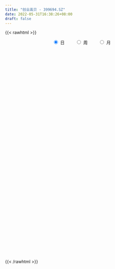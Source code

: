 ```yaml
---
title: "创业高贝 - 399694.SZ"
date: 2022-05-31T16:38:26+08:00
draft: false
---
```

{{< rawhtml >}}
    <div style="text-align: center">
        <label style="padding: 1rem;"><input style="margin-right: .5rem" type="radio" name="period" value="D" checked onclick="period_change(this)">日</label>
        <label style="padding: 1rem;"><input style="margin-right: .5rem" type="radio" name="period" value="W" onclick="period_change(this)">周</label>
        <label style="padding: 1rem;"><input style="margin-right: .5rem" type="radio" name="period" value="M" onclick="period_change(this)">月</label>
    </div>
    <div id="chart" style="height: 700px;"></div> 
    <script type="text/javascript">
        const D_v = [13715602.0,14279079.0,16797326.0,19712603.0,18501851.0,18991713.0,22434425.0,20099721.0,20416172.0,18296059.0,17847771.0,18759635.0,21407455.0,24081945.0,20126721.0,33422580.0,37033541.0,16424935.0,19296555.0,19089432.0,19242346.0,19869948.0,18424333.0,20842338.0,18591195.0,20167320.0,18443306.0,17565216.0,17684074.0,18602962.0,18035676.0,16806878.0,18914715.0,18587242.0,23087845.0,20420417.0,24336466.0,20693468.0,20475274.0,18558890.0,19541762.0,18301532.0,18348721.0,26279370.0,27328701.0,28018156.0,28823990.0,31106384.0,26209068.0,29352187.0,29778785.0,30751979.0,28378753.0,25656212.0,25369070.0,23477941.0,21407481.0,22510077.0,22135414.0,23885479.0,22617434.0,20987100.0,21282275.0,22544854.0,20035028.0,19858460.0,21742811.0,23227484.0,19214336.0,20500386.0,19925993.0,23381285.0,21010302.0,23074071.0,18039682.0,21752901.0,20797388.0,19253882.0,22263877.0,18792421.0,19891813.0,19777038.0,19659498.0,16693125.0,17927228.0,15442895.0,11897270.0,14651767.0,13938497.0,17564230.0,12387413.0,12882494.0,11254989.0,13352854.0,13032918.0,13952483.0,11683818.0,11221188.0,13371294.0,12635712.0,13107069.0,12944236.0,11800814.0,11939741.0,16654708.0,19020478.0,17339826.0,16212188.0,18485119.0,18749333.0,18328181.0,15423799.0,16870081.0,17454741.0,17108104.0,15274910.0,20706047.0,21739769.0,20057462.0,19997796.0,19881633.0,15916076.0,17676753.0,16007099.0,21736594.0,20127019.0,18124816.0,17313336.0,16442521.0,18141253.0,18146654.0,15933988.0,15348380.0,14184828.0,16911548.0,15716463.0,14007626.0,17728867.0,16056322.0,13189611.0,11645547.0,11169864.0,10099948.0,11460945.0,11346692.0,8876563.0,8016070.0,8261728.0,9131102.0,8061213.0,9271392.0,10137266.0,9954411.0,9327715.0,11597209.0,12429100.0,11858929.0,11220177.0,10748783.0,10713150.0,11646430.0,11724158.0,12579562.0,12330482.0,10911211.0,11274392.0,11379451.0,9844852.0,9522303.0,10361352.0,8968918.0,9453675.0,9034371.0,8703729.0,10042368.0,9532806.0,9310602.0,10092059.0,13026850.0,11368567.0,8690798.0,9494743.0,7769317.0,10529328.0,10671416.0,13403346.0,14694855.0,12603588.0,10869341.0,11363477.0,8451144.0,8980081.0,10217290.0,11839935.0,12826524.0,14511647.0,14329990.0,14444519.0,11541127.0,15542290.0,20392699.0,21009865.0,12725954.0,12811159.0,9732694.0,9833650.0,10143232.0,9505432.0,8816763.0,8489202.0,12748203.0,10855623.0,9942965.0,9450795.0,8925219.0,9273319.0,10801610.0,10452920.0,9288232.0,11322015.0,10138932.0,9779938.0,8647215.0,10551652.0,10748795.0,10333620.0,13711657.0,13728774.0,17111891.0,14163503.0,17702905.0,13247065.0,10082175.0,8364878.0,12107604.0,16519106.0,10270196.0,8025871.0,8597081.0,9903515.0,9027654.0,10583489.0,12392896.0,9933482.0,12216039.0,9654753.0,10221148.0,9445016.0,9387153.0,13353502.0]
const D_histogram = [0.0,-0.156525584,3.5401291815,8.3025558158,10.4639077958,16.1269173639,20.4065999788,25.3415937908,28.0613290906,24.5207773662,19.9456268512,18.6734027582,21.4075488472,21.7628607281,21.6425358198,28.4746959716,31.5612857804,30.3434345733,20.4502818594,17.8981705498,17.0539520624,20.0800542571,19.9546619398,21.0037671053,16.1371052549,13.0095006991,12.6924072774,10.0802139201,10.4587117333,4.3831266073,-5.161133338,-8.2928787835,-13.2825904708,-10.8260515762,-6.2439510473,-3.7767690635,3.146771629,4.8158230621,1.3799724954,-0.8437387196,-6.3412454481,-10.999458424,-11.4177795734,-5.3601143564,1.2969921486,1.8229066592,0.2703711667,-8.1064747661,-15.5076941231,-6.7969849384,0.2083873179,7.2462682818,3.6872625543,8.2332734173,8.5430660217,6.8767320917,2.1747891619,-1.2365549685,-4.5084663016,-6.7940764467,-12.2312837736,-18.48977195,-28.6917642486,-33.145956767,-31.7429902559,-31.538767691,-23.4590336422,-15.6923589472,-10.0078897936,-11.2097737446,-12.0260467535,-10.0867584289,-11.9187109165,-18.0359037579,-22.1883680709,-26.2095571872,-22.9391898682,-16.9910726661,-14.111500205,-12.9101710948,-8.2255319444,-10.5212782243,-9.6640684942,-8.6948178583,-14.5465356501,-16.1838285365,-18.4258074312,-16.6878290158,-14.529104878,-15.0695882083,-14.7229489151,-19.3013107236,-15.0817768526,-12.6181289994,-10.9115483292,-14.2389252258,-10.5370940015,-5.3515212182,0.7856373793,5.8961316207,10.6287491736,14.4126281687,13.9329198168,13.352023663,16.7944354119,17.9436190529,16.2903781411,10.5108854022,9.7332082647,9.741258435,9.314834753,8.9117523827,11.5903146914,12.0750979434,11.9583606181,15.1693197922,16.5958157333,18.0087025314,21.2972916357,19.5264302401,13.7887223359,13.3817398325,11.2814530396,11.875271007,18.3249825923,20.0515297236,18.08367973,14.1595276526,10.6676465658,11.2395251162,11.5789769281,8.8191281777,3.0219728482,0.633729406,-6.2322534352,-15.239331834,-15.9245794483,-16.0710091931,-14.6007136787,-13.2395168239,-11.6535535695,-12.7943678454,-11.8448863371,-16.5553557066,-25.2380998116,-28.0896387612,-27.5109398707,-26.3356792219,-29.0532350568,-29.6111070483,-24.7653988238,-21.3003951713,-15.8939507122,-9.9694564526,-10.5677597233,-17.5602423349,-21.609467001,-26.2772499135,-27.3454231643,-28.9980858397,-22.5699792032,-20.9246593762,-14.9596241515,-7.7874651698,-3.3223310503,-4.3219727502,-7.7035203612,-11.0615826393,-9.5851936771,-13.1748233165,-12.9829427801,-17.5646558876,-19.953871661,-18.3481550098,-18.5426419169,-14.1780189384,-12.1829838599,-14.1684485999,-14.042280092,-5.289576319,1.6513754026,9.4788650635,13.6951820886,16.7578933051,17.0506019037,24.5596860701,25.5631343601,29.0407253031,32.1873549072,32.8154272372,29.833543234,22.8583195094,15.9789230275,5.3257339252,-4.9525459011,-12.2311980744,-10.2437073355,-7.1627120471,-9.5435470229,-15.3112268333,-9.994179731,-1.5200591305,4.4359361079,10.075744221,9.9945568008,12.567200907,11.8908204078,7.0235890017,1.407489069,-2.2435502037,2.3874498055,2.0967840655,1.9250927914,-0.8051138453,-5.383068535,-8.9677785254,-17.5000458932,-18.6857023972,-22.4021318024,-22.2195283637,-20.6618564775,-14.6594602012,-10.4586457981,-10.1934063251,-13.6570261282,-17.5886309325,-28.3584568967,-34.9454342339,-26.2141344534,-19.5403962754,-6.465920143,4.9301047222,11.1915719234,15.8139820873,22.8256524195,31.0250434953,36.256483269,38.7928105502,37.9066843306,38.3433193782,37.4372777831,37.9135650818,38.7113372189,38.7687146761,30.0545162173,24.5530144454,20.7264626798,16.7652371356,16.0139581698,18.361987619]
const D_fast = [0.0,-0.1956569801,4.3860300809,11.2240956691,16.0014245981,25.6961635071,35.0774961167,46.3478883764,56.0829559488,58.672598566,59.0838547639,62.4799813603,70.5660146611,76.362041724,81.6523507708,95.6031849154,106.5800961693,112.9481036056,108.1675213565,110.0899526843,113.5092222126,121.5553379716,126.4186111392,132.718658081,131.8862725444,132.0110431633,134.8670515609,134.7749116837,137.7680874303,132.7882839561,121.9537406763,116.7487755348,108.4384162299,108.1884422305,111.2095549976,112.7325447154,120.4427783152,123.3157855138,120.2249280709,117.7902821761,110.7074640856,103.2993865037,100.0266204609,104.7442570887,111.7256116309,112.7072528064,111.2223101056,100.8188454812,89.5407025934,96.5521655435,103.6096346293,112.4590826637,109.8218925748,116.426221792,118.8717809019,118.9246299948,114.7663843555,111.0459014829,106.6468735745,102.6627443177,94.1677160474,83.2867848835,65.9118515228,53.1711698126,46.6383887597,38.9579194019,41.1728950401,45.0164799983,48.1989767035,44.1946493164,40.3718646192,39.7894633365,34.9778331197,24.3516643389,14.6521080081,4.078529595,1.614099447,3.3144484825,2.6661458924,0.639932229,3.2681883932,-1.6578774427,-3.2166848362,-4.4211386649,-13.9094903692,-19.5927403898,-26.4411711422,-28.8751499808,-30.3487020625,-34.6565824449,-37.9906803805,-47.3943698698,-46.945280212,-47.6361646086,-48.6574710208,-55.5445792238,-54.4770214999,-50.6293290211,-44.2957610788,-37.7112339322,-30.3214290859,-22.9343930487,-19.9308714463,-17.1737616844,-9.5327410825,-3.8976526783,-1.4782990548,-4.6300704432,-2.9744455145,-0.5310807354,1.3712042708,3.1960599962,8.7722009777,12.2757587156,15.1486115449,22.151900667,27.7273505414,33.6424129724,42.2553249856,45.36607115,43.0755438298,46.0139962845,46.7340727516,50.2967084707,61.327665704,68.0670952662,70.6201652051,70.2358950409,69.4109255956,72.792685425,76.0268814689,75.4718147629,70.4301526456,68.2003415548,59.7762953548,46.9593839976,42.2929915211,38.128809478,35.9489265727,34.0002442216,32.6728190836,28.3334128463,26.3216727704,17.4723644742,2.4800954163,-7.3938532236,-13.6928893008,-19.1015484575,-29.0824130565,-37.0430618101,-38.3887032916,-40.2487984319,-38.8158416509,-35.3837115044,-38.6239547059,-50.0064979013,-59.4580893176,-70.6951847086,-78.5997137504,-87.5018978857,-86.71628605,-90.302131067,-88.0770018802,-82.851709191,-79.217157834,-81.2972927215,-86.6047204228,-92.7281783607,-93.6480878178,-100.5314232863,-103.585278445,-112.5581555243,-119.935839213,-122.9171613143,-127.7473087005,-126.9271904567,-127.9779013431,-133.5054782331,-136.8898797483,-129.459570055,-122.1057744828,-111.908568556,-104.2684560087,-97.0162714659,-92.4609123914,-78.8119067075,-71.4176748275,-60.6799025587,-49.4864342278,-40.6545050885,-36.1780032832,-37.4386471305,-40.3233128555,-49.6450684765,-61.1614847781,-71.4979364699,-72.071372565,-70.7810552883,-75.5477770198,-85.1432635386,-82.3247613691,-74.2306555512,-67.1656762858,-59.0069321174,-56.5894803374,-50.8750360045,-48.5787114018,-51.6900455574,-56.9542732229,-61.1662000465,-55.9383375859,-55.7048073095,-55.3952253858,-58.3267104838,-64.2504323073,-70.077086929,-82.9843657702,-88.8414478734,-98.1584102293,-103.5306888815,-107.1384811147,-104.8009498887,-103.2147969351,-105.4979090434,-112.3757853785,-120.7045479159,-138.5639881043,-153.887324,-151.7095578328,-149.9209187237,-138.4629226271,-125.8343715813,-116.7750113992,-108.1991057135,-95.4810222764,-79.5253703268,-65.2298097358,-52.9952798171,-44.4047349541,-34.3822700619,-25.9289922113,-15.9743136421,-5.4987072002,4.250848926,3.0502795215,3.687031361,5.0420952654,5.2721790051,8.5243895817,15.4629159357]
const D_slow = [0.0,-0.039131396,0.8459008994,2.9215398533,5.5375168023,9.5692461432,14.6708961379,21.0062945856,28.0216268583,34.1518211998,39.1382279126,43.8065786022,49.158465814,54.599180996,60.0098149509,67.1284889438,75.0188103889,82.6046690323,87.7172394971,92.1917821345,96.4552701501,101.4752837144,106.4639491994,111.7148909757,115.7491672894,119.0015424642,122.1746442836,124.6946977636,127.3093756969,128.4051573488,127.1148740143,125.0416543184,121.7210067007,119.0144938066,117.4535060448,116.5093137789,117.2960066862,118.4999624517,118.8449555756,118.6340208957,117.0487095337,114.2988449277,111.4444000343,110.1043714452,110.4286194823,110.8843461471,110.9519389388,108.9253202473,105.0483967165,103.3491504819,103.4012473114,105.2128143819,106.1346300204,108.1929483748,110.3287148802,112.0478979031,112.5915951936,112.2824564515,111.1553398761,109.4568207644,106.398999821,101.7765568335,94.6036157713,86.3171265796,78.3813790156,70.4966870929,64.6319286823,60.7088389455,58.2068664971,55.404423061,52.3979113726,49.8762217654,46.8965440363,42.3875680968,36.840476079,30.2880867822,24.5532893152,20.3055211487,16.7776460974,13.5501033237,11.4937203376,8.8634007815,6.447383658,4.2736791934,0.6370452809,-3.4089118533,-8.015363711,-12.187320965,-15.8195971845,-19.5869942366,-23.2677314654,-28.0930591462,-31.8635033594,-35.0180356092,-37.7459226915,-41.305653998,-43.9399274984,-45.2778078029,-45.0813984581,-43.6073655529,-40.9501782595,-37.3470212174,-33.8637912632,-30.5257853474,-26.3271764944,-21.8412717312,-17.7686771959,-15.1409558454,-12.7076537792,-10.2723391705,-7.9436304822,-5.7156923865,-2.8181137137,0.2006607722,3.1902509267,6.9825808748,11.1315348081,15.633710441,20.9580333499,25.8396409099,29.2868214939,32.632256452,35.4526197119,38.4214374637,43.0026831117,48.0155655426,52.5364854751,56.0763673883,58.7432790297,61.5531603088,64.4479045408,66.6526865852,67.4081797973,67.5666121488,66.00854879,62.1987158315,58.2175709694,54.1998186711,50.5496402515,47.2397610455,44.3263726531,41.1277806918,38.1665591075,34.0277201808,27.7181952279,20.6957855376,13.8180505699,7.2341307645,-0.0291779997,-7.4319547618,-13.6233044678,-18.9484032606,-22.9218909387,-25.4142550518,-28.0561949826,-32.4462555664,-37.8486223166,-44.417934795,-51.2542905861,-58.503812046,-64.1463068468,-69.3774716908,-73.1173777287,-75.0642440212,-75.8948267837,-76.9753199713,-78.9012000616,-81.6665957214,-84.0628941407,-87.3565999698,-90.6023356648,-94.9934996367,-99.981967552,-104.5690063045,-109.2046667837,-112.7491715183,-115.7949174832,-119.3370296332,-122.8475996562,-124.169993736,-123.7571498853,-121.3874336195,-117.9636380973,-113.774164771,-109.5115142951,-103.3715927776,-96.9808091876,-89.7206278618,-81.673789135,-73.4699323257,-66.0115465172,-60.2969666399,-56.302235883,-54.9708024017,-56.208938877,-59.2667383956,-61.8276652295,-63.6183432412,-66.004229997,-69.8320367053,-72.330581638,-72.7105964207,-71.6016123937,-69.0826763384,-66.5840371382,-63.4422369115,-60.4695318096,-58.7136345591,-58.3617622919,-58.9226498428,-58.3257873914,-57.8015913751,-57.3203181772,-57.5215966385,-58.8673637723,-61.1093084036,-65.4843198769,-70.1557454762,-75.7562784268,-81.3111605178,-86.4766246372,-90.1414896875,-92.756151137,-95.3045027183,-98.7187592503,-103.1159169834,-110.2055312076,-118.9418897661,-125.4954233794,-130.3805224483,-131.997002484,-130.7644763035,-127.9665833226,-124.0130878008,-118.3066746959,-110.5504138221,-101.4862930048,-91.7880903673,-82.3114192846,-72.7255894401,-63.3662699943,-53.8878787239,-44.2100444191,-34.5178657501,-27.0042366958,-20.8659830844,-15.6843674145,-11.4930581306,-7.4895685881,-2.8990716834]
const D_data = [['2021-05-20', 2593.5712, 2599.775, 2586.3661, 2610.8472],['2021-05-21', 2607.3277, 2597.3223, 2595.5712, 2620.6624],['2021-05-24', 2596.4385, 2656.6507, 2593.6361, 2656.6507],['2021-05-25', 2658.8045, 2697.9986, 2648.9662, 2700.8116],['2021-05-26', 2704.6505, 2692.3297, 2690.4026, 2734.9111],['2021-05-27', 2691.7805, 2769.2259, 2691.7805, 2781.6618],['2021-05-28', 2767.6051, 2795.2823, 2761.6946, 2805.4044],['2021-05-31', 2811.9846, 2849.4377, 2810.926, 2849.4377],['2021-06-01', 2836.7818, 2867.4035, 2823.0948, 2876.2752],['2021-06-02', 2873.1955, 2812.2661, 2806.3247, 2876.1037],['2021-06-03', 2817.309, 2800.3693, 2799.6783, 2843.6885],['2021-06-04', 2792.3735, 2847.3436, 2792.3735, 2865.3794],['2021-06-07', 2867.4982, 2924.2787, 2864.6579, 2924.654],['2021-06-08', 2929.0789, 2927.6005, 2914.0092, 2960.1301],['2021-06-09', 2925.5681, 2947.9019, 2910.2607, 2954.9331],['2021-06-10', 2944.0378, 3082.4918, 2941.9758, 3089.4606],['2021-06-11', 3097.9383, 3096.7357, 3080.5827, 3130.904],['2021-06-15', 3096.6329, 3083.98, 3071.2033, 3110.2383],['2021-06-16', 3078.8166, 2977.6445, 2974.5878, 3080.379],['2021-06-17', 2982.6795, 3064.1482, 2982.6795, 3068.1301],['2021-06-18', 3066.5141, 3103.8573, 3065.9491, 3113.5129],['2021-06-21', 3095.7385, 3187.3546, 3093.6641, 3190.4553],['2021-06-22', 3191.2389, 3186.6599, 3141.2216, 3201.4507],['2021-06-23', 3185.58, 3235.931, 3181.4023, 3257.6235],['2021-06-24', 3235.0033, 3182.5808, 3177.7994, 3237.0321],['2021-06-25', 3179.9711, 3211.161, 3179.3975, 3219.6004],['2021-06-28', 3216.4492, 3264.5964, 3216.4492, 3281.668],['2021-06-29', 3270.3816, 3254.658, 3235.5375, 3292.1538],['2021-06-30', 3261.8449, 3312.3381, 3243.6461, 3314.6134],['2021-07-01', 3318.8243, 3240.1966, 3240.1966, 3322.8926],['2021-07-02', 3219.0599, 3172.2564, 3167.6001, 3222.9522],['2021-07-05', 3183.8849, 3230.8411, 3183.8849, 3239.6489],['2021-07-06', 3234.4632, 3194.4634, 3142.1322, 3258.2398],['2021-07-07', 3157.4097, 3288.4406, 3148.4341, 3293.715],['2021-07-08', 3299.8119, 3344.223, 3296.7635, 3357.5791],['2021-07-09', 3323.9723, 3349.5302, 3267.6833, 3368.2542],['2021-07-12', 3378.292, 3447.3302, 3346.087, 3455.5907],['2021-07-13', 3437.2694, 3424.826, 3389.4159, 3468.2927],['2021-07-14', 3395.5266, 3375.4794, 3374.3821, 3436.6958],['2021-07-15', 3361.8768, 3392.491, 3321.0103, 3397.0122],['2021-07-16', 3380.2276, 3344.4417, 3343.5919, 3402.4401],['2021-07-19', 3332.65, 3336.9549, 3320.266, 3386.3188],['2021-07-20', 3315.9563, 3383.4434, 3314.5437, 3384.0882],['2021-07-21', 3404.891, 3489.0151, 3399.9441, 3508.743],['2021-07-22', 3502.4172, 3545.1609, 3461.6776, 3545.1609],['2021-07-23', 3536.162, 3504.8604, 3491.438, 3550.622],['2021-07-26', 3500.6341, 3492.7055, 3391.9939, 3537.4537],['2021-07-27', 3497.1869, 3392.7638, 3392.7638, 3567.0063],['2021-07-28', 3344.4817, 3367.9638, 3225.1491, 3414.8169],['2021-07-29', 3444.3595, 3579.4165, 3428.5016, 3594.26],['2021-07-30', 3578.2564, 3612.8175, 3562.286, 3650.7872],['2021-08-02', 3610.1705, 3669.2386, 3592.2677, 3669.2386],['2021-08-03', 3640.1875, 3565.3309, 3547.0291, 3642.1925],['2021-08-04', 3552.1172, 3689.7107, 3552.1172, 3692.438],['2021-08-05', 3669.2242, 3672.1359, 3633.0894, 3707.3592],['2021-08-06', 3681.945, 3665.7612, 3626.6269, 3699.9346],['2021-08-09', 3629.7067, 3630.1048, 3566.8058, 3642.859],['2021-08-10', 3625.1923, 3640.701, 3579.8113, 3671.4417],['2021-08-11', 3615.9491, 3637.9602, 3583.6554, 3654.3784],['2021-08-12', 3621.7629, 3646.4563, 3615.3886, 3673.3321],['2021-08-13', 3626.2143, 3593.761, 3581.3698, 3674.2312],['2021-08-16', 3569.5614, 3554.2466, 3532.3559, 3596.4159],['2021-08-17', 3552.6576, 3455.2038, 3438.803, 3563.8844],['2021-08-18', 3452.476, 3475.5529, 3446.1006, 3511.3866],['2021-08-19', 3476.3479, 3526.3874, 3459.0836, 3558.7819],['2021-08-20', 3505.9456, 3500.9311, 3462.3116, 3563.7974],['2021-08-23', 3512.204, 3609.696, 3495.4494, 3615.9288],['2021-08-24', 3605.0555, 3642.0057, 3556.1619, 3664.718],['2021-08-25', 3634.667, 3650.582, 3598.1203, 3650.582],['2021-08-26', 3656.1394, 3576.0138, 3572.652, 3664.4515],['2021-08-27', 3557.2169, 3573.7342, 3527.1435, 3579.1871],['2021-08-30', 3575.7609, 3609.746, 3573.5768, 3662.2667],['2021-08-31', 3600.6575, 3560.833, 3525.5745, 3600.6575],['2021-09-01', 3571.8324, 3479.8803, 3416.9541, 3571.8324],['2021-09-02', 3464.7558, 3466.1324, 3453.2659, 3499.2186],['2021-09-03', 3477.5841, 3430.9417, 3396.2177, 3519.7169],['2021-09-06', 3429.003, 3504.4786, 3400.8123, 3505.5105],['2021-09-07', 3500.0344, 3550.2285, 3487.0361, 3553.1112],['2021-09-08', 3552.6623, 3525.8752, 3512.206, 3573.6078],['2021-09-09', 3520.0742, 3507.2233, 3462.2384, 3543.2341],['2021-09-10', 3508.0718, 3560.1621, 3488.2148, 3575.0259],['2021-09-13', 3554.9123, 3473.064, 3466.4556, 3562.8589],['2021-09-14', 3470.6456, 3501.6674, 3460.6738, 3553.9114],['2021-09-15', 3500.4763, 3501.4189, 3462.4015, 3512.2392],['2021-09-16', 3499.142, 3393.6735, 3389.9253, 3499.142],['2021-09-17', 3395.1438, 3413.632, 3358.315, 3423.302],['2021-09-22', 3362.6143, 3380.8007, 3357.5387, 3415.1791],['2021-09-23', 3409.5414, 3413.7731, 3378.701, 3443.9849],['2021-09-24', 3407.6373, 3415.0812, 3385.4105, 3470.0668],['2021-09-27', 3440.7848, 3371.2157, 3332.0106, 3473.4992],['2021-09-28', 3356.6287, 3366.779, 3343.9455, 3426.3076],['2021-09-29', 3334.7008, 3276.2154, 3276.0225, 3352.6295],['2021-09-30', 3303.1341, 3367.4321, 3301.8359, 3371.732],['2021-10-08', 3400.8163, 3347.6542, 3333.2303, 3410.1007],['2021-10-11', 3346.741, 3334.8317, 3324.9518, 3386.7152],['2021-10-12', 3330.3341, 3251.5765, 3216.924, 3336.3496],['2021-10-13', 3260.176, 3324.6654, 3247.8093, 3328.583],['2021-10-14', 3320.8503, 3354.6316, 3313.1091, 3367.5452],['2021-10-15', 3348.3353, 3389.0048, 3333.2703, 3399.3882],['2021-10-18', 3386.7952, 3403.0139, 3348.0299, 3403.4596],['2021-10-19', 3404.176, 3425.5936, 3402.9245, 3431.9458],['2021-10-20', 3420.9529, 3441.2853, 3419.6201, 3471.3919],['2021-10-21', 3434.3458, 3403.109, 3389.1452, 3444.8519],['2021-10-22', 3408.8943, 3405.3252, 3394.628, 3444.4324],['2021-10-25', 3407.2778, 3471.5787, 3407.2778, 3471.5787],['2021-10-26', 3484.6779, 3465.811, 3460.9087, 3494.3677],['2021-10-27', 3463.5532, 3440.2379, 3428.4595, 3470.3939],['2021-10-28', 3414.6517, 3376.7555, 3366.5063, 3441.5375],['2021-10-29', 3366.8714, 3427.8034, 3350.5586, 3431.0131],['2021-11-01', 3422.7239, 3441.7472, 3406.6081, 3466.2293],['2021-11-02', 3435.2022, 3441.5205, 3412.1056, 3488.3304],['2021-11-03', 3439.8592, 3445.9091, 3410.7479, 3470.3583],['2021-11-04', 3468.2014, 3498.3439, 3468.2014, 3509.3674],['2021-11-05', 3507.3228, 3488.751, 3487.7501, 3533.4653],['2021-11-08', 3478.684, 3492.108, 3441.9281, 3492.4066],['2021-11-09', 3510.7282, 3553.8478, 3498.5115, 3553.8478],['2021-11-10', 3539.6562, 3558.1223, 3503.1971, 3564.4143],['2021-11-11', 3553.0277, 3581.474, 3546.2516, 3594.6644],['2021-11-12', 3587.9059, 3636.1547, 3584.2152, 3641.049],['2021-11-15', 3642.3098, 3596.5955, 3587.2949, 3646.0885],['2021-11-16', 3588.9058, 3543.811, 3542.0921, 3607.313],['2021-11-17', 3561.598, 3609.2965, 3557.4189, 3609.2965],['2021-11-18', 3611.0883, 3596.0368, 3566.0249, 3621.877],['2021-11-19', 3595.0029, 3640.3011, 3592.0591, 3643.5653],['2021-11-22', 3658.2788, 3750.7771, 3658.2788, 3750.7771],['2021-11-23', 3746.7811, 3735.682, 3732.8463, 3762.4822],['2021-11-24', 3735.0193, 3711.2196, 3707.3888, 3759.8526],['2021-11-25', 3711.4427, 3691.4163, 3690.1954, 3717.0211],['2021-11-26', 3688.7708, 3694.8825, 3678.2887, 3708.0563],['2021-11-29', 3660.1894, 3755.2935, 3660.1894, 3755.3232],['2021-11-30', 3779.9666, 3773.0217, 3743.6548, 3785.2517],['2021-12-01', 3772.1893, 3745.1601, 3727.7252, 3790.7707],['2021-12-02', 3735.3827, 3698.1925, 3694.3486, 3741.8307],['2021-12-03', 3696.6192, 3729.818, 3696.6192, 3732.8827],['2021-12-06', 3721.9223, 3655.8594, 3651.5126, 3734.9401],['2021-12-07', 3672.5972, 3586.4659, 3557.8594, 3677.924],['2021-12-08', 3608.5659, 3660.5582, 3608.5659, 3660.5582],['2021-12-09', 3654.1607, 3660.2297, 3632.9198, 3671.8823],['2021-12-10', 3638.6846, 3679.2485, 3632.7946, 3689.4217],['2021-12-13', 3685.2141, 3681.3655, 3665.7856, 3692.0667],['2021-12-14', 3674.9089, 3688.7213, 3671.0138, 3701.9568],['2021-12-15', 3689.9238, 3652.0285, 3647.3747, 3708.6276],['2021-12-16', 3658.2019, 3673.4767, 3655.7991, 3691.8498],['2021-12-17', 3665.2872, 3586.0627, 3586.0627, 3669.0408],['2021-12-20', 3567.4184, 3487.5328, 3484.1803, 3587.7222],['2021-12-21', 3488.0145, 3511.3556, 3465.7053, 3516.3897],['2021-12-22', 3520.5985, 3528.3127, 3506.7805, 3544.6977],['2021-12-23', 3536.7552, 3520.4207, 3511.7594, 3536.7552],['2021-12-24', 3528.9238, 3445.6954, 3441.2994, 3532.9274],['2021-12-27', 3439.126, 3439.7747, 3421.1907, 3462.1133],['2021-12-28', 3452.163, 3495.7992, 3438.3812, 3495.7992],['2021-12-29', 3490.9586, 3480.2136, 3480.1967, 3513.3412],['2021-12-30', 3482.2601, 3510.6957, 3476.7255, 3524.7525],['2021-12-31', 3528.9687, 3534.1011, 3520.9973, 3545.1052],['2022-01-04', 3546.7325, 3454.7191, 3445.7043, 3550.1476],['2022-01-05', 3448.2874, 3338.3369, 3328.5496, 3452.5844],['2022-01-06', 3315.9705, 3324.5035, 3278.3688, 3339.9179],['2022-01-07', 3322.3625, 3267.9726, 3264.9497, 3333.3086],['2022-01-10', 3257.501, 3269.1487, 3215.9539, 3287.1276],['2022-01-11', 3271.8853, 3223.9587, 3216.1995, 3280.0139],['2022-01-12', 3255.9904, 3308.7388, 3250.4384, 3308.7388],['2022-01-13', 3310.2602, 3243.6838, 3243.6838, 3310.2602],['2022-01-14', 3227.001, 3293.8952, 3226.4541, 3303.2686],['2022-01-17', 3291.332, 3324.9616, 3276.1849, 3329.4813],['2022-01-18', 3322.3001, 3307.3675, 3286.3306, 3350.3506],['2022-01-19', 3289.9332, 3234.2783, 3215.6249, 3293.9923],['2022-01-20', 3234.3149, 3176.5619, 3172.5504, 3252.6269],['2022-01-21', 3164.6304, 3139.5544, 3128.9506, 3180.3886],['2022-01-24', 3122.1103, 3174.9169, 3118.6891, 3188.0953],['2022-01-25', 3163.9835, 3084.2859, 3084.2859, 3191.3592],['2022-01-26', 3099.7157, 3099.2462, 3058.5885, 3126.9929],['2022-01-27', 3100.2067, 3001.9601, 3000.8293, 3113.3443],['2022-01-28', 3025.6466, 2981.5223, 2955.8006, 3037.8038],['2022-02-07', 3046.9804, 2999.475, 2986.0622, 3068.9469],['2022-02-08', 2995.4379, 2950.6469, 2886.6979, 2995.4379],['2022-02-09', 2949.7291, 2990.117, 2906.854, 2992.1966],['2022-02-10', 2993.9748, 2950.7584, 2932.796, 2996.0942],['2022-02-11', 2935.22, 2873.5032, 2868.13, 2939.0381],['2022-02-14', 2847.7707, 2866.2938, 2837.681, 2908.2591],['2022-02-15', 2878.1388, 2973.122, 2876.1296, 2973.3294],['2022-02-16', 2986.0318, 2973.8366, 2957.5403, 2994.1634],['2022-02-17', 2968.955, 3011.9974, 2958.6983, 3033.6929],['2022-02-18', 2988.794, 2991.6336, 2970.5527, 2999.2975],['2022-02-21', 2998.4609, 2992.6126, 2973.6981, 3012.1333],['2022-02-22', 2974.6174, 2964.631, 2929.3941, 2974.6174],['2022-02-23', 2965.9132, 3077.7822, 2965.9132, 3078.6968],['2022-02-24', 3059.8189, 3025.1626, 2977.2569, 3099.669],['2022-02-25', 3066.8335, 3076.9438, 3063.2602, 3112.9012],['2022-02-28', 3072.4003, 3103.1331, 3047.8488, 3103.1331],['2022-03-01', 3117.0561, 3096.8423, 3079.8801, 3122.5657],['2022-03-02', 3080.8343, 3060.4085, 3022.4232, 3080.8343],['2022-03-03', 3078.1675, 2995.4715, 2993.0101, 3080.0349],['2022-03-04', 2969.5105, 2966.3431, 2956.0265, 3026.6883],['2022-03-07', 2951.7186, 2872.0593, 2858.4513, 2952.9433],['2022-03-08', 2881.6157, 2812.1536, 2796.4375, 2907.6811],['2022-03-09', 2831.7669, 2786.9491, 2672.4698, 2844.082],['2022-03-10', 2875.7614, 2871.0654, 2849.282, 2901.0065],['2022-03-11', 2821.7078, 2882.5765, 2789.6693, 2883.3428],['2022-03-14', 2855.7723, 2800.0379, 2800.0379, 2860.0873],['2022-03-15', 2776.2549, 2715.7751, 2715.7751, 2837.7257],['2022-03-16', 2766.0328, 2833.1851, 2660.6425, 2837.0604],['2022-03-17', 2884.9884, 2895.2081, 2879.9172, 2955.2615],['2022-03-18', 2879.564, 2893.6726, 2853.4897, 2895.7836],['2022-03-21', 2899.088, 2916.965, 2881.2015, 2939.7492],['2022-03-22', 2906.8805, 2858.7094, 2848.8794, 2906.8805],['2022-03-23', 2871.7235, 2898.517, 2841.7185, 2910.6196],['2022-03-24', 2878.8698, 2863.9112, 2823.5508, 2889.4654],['2022-03-25', 2867.6785, 2795.4154, 2795.4154, 2881.8345],['2022-03-28', 2768.9232, 2752.598, 2735.4167, 2782.2182],['2022-03-29', 2765.3873, 2743.3644, 2733.3656, 2796.2865],['2022-03-30', 2763.9885, 2841.5285, 2759.4196, 2841.5285],['2022-03-31', 2830.7263, 2785.1197, 2778.2867, 2830.7263],['2022-04-01', 2765.7943, 2778.7491, 2752.5192, 2805.5957],['2022-04-06', 2773.6686, 2731.0467, 2713.598, 2773.6686],['2022-04-07', 2715.3377, 2677.2476, 2677.2476, 2739.9383],['2022-04-08', 2682.4183, 2653.2071, 2630.7806, 2698.8416],['2022-04-11', 2631.3761, 2538.6202, 2528.9397, 2631.3761],['2022-04-12', 2535.9298, 2580.1105, 2515.8743, 2580.1105],['2022-04-13', 2560.3172, 2508.149, 2508.149, 2560.3172],['2022-04-14', 2531.291, 2518.2869, 2490.5336, 2545.9086],['2022-04-15', 2501.5294, 2511.034, 2473.9863, 2531.8436],['2022-04-18', 2493.8332, 2560.4648, 2470.4503, 2562.5759],['2022-04-19', 2559.1661, 2542.4189, 2532.2595, 2586.7257],['2022-04-20', 2531.9791, 2483.4752, 2478.3009, 2537.0079],['2022-04-21', 2468.94, 2404.6084, 2396.3114, 2502.4843],['2022-04-22', 2388.6877, 2351.6983, 2342.4612, 2395.5379],['2022-04-25', 2305.3741, 2192.3743, 2191.7695, 2308.3969],['2022-04-26', 2201.1946, 2155.8957, 2152.0505, 2239.4683],['2022-04-27', 2135.4077, 2311.7087, 2135.1468, 2312.2623],['2022-04-28', 2289.1984, 2291.069, 2269.7577, 2324.1378],['2022-04-29', 2308.7578, 2395.7189, 2291.7369, 2403.3444],['2022-05-05', 2382.6832, 2421.7125, 2377.4533, 2450.9123],['2022-05-06', 2358.9189, 2393.2713, 2351.7685, 2416.1314],['2022-05-09', 2381.9245, 2395.1184, 2380.3375, 2421.3005],['2022-05-10', 2361.713, 2454.864, 2356.1033, 2474.1028],['2022-05-11', 2460.0813, 2516.3296, 2451.6813, 2577.8994],['2022-05-12', 2495.0255, 2527.4666, 2494.6569, 2543.6588],['2022-05-13', 2539.5303, 2531.1138, 2512.818, 2551.1198],['2022-05-16', 2548.3997, 2511.0711, 2505.1842, 2577.4655],['2022-05-17', 2511.0519, 2545.9949, 2490.1632, 2549.8828],['2022-05-18', 2548.2047, 2548.6161, 2536.7816, 2570.7529],['2022-05-19', 2507.982, 2586.6777, 2504.8638, 2586.6777],['2022-05-20', 2602.5526, 2617.9457, 2581.0951, 2628.839],['2022-05-23', 2626.1894, 2636.4924, 2603.437, 2640.5398],['2022-05-24', 2631.5145, 2526.2951, 2526.2107, 2635.3597],['2022-05-25', 2526.7738, 2546.5043, 2508.4704, 2549.7001],['2022-05-26', 2551.0801, 2557.7639, 2500.4931, 2576.3251],['2022-05-27', 2572.5694, 2548.0598, 2532.3135, 2610.1484],['2022-05-30', 2558.4723, 2587.322, 2540.8098, 2589.3578],['2022-05-31', 2590.1707, 2643.5778, 2550.7255, 2646.8189]]
const W_v = [45698910.0,49523876.0,56476380.0,52023875.0,71553545.0,49632957.0,60833358.0,84062492.0,68684504.0,58001412.0,41490568.0,61718501.0,49107955.0,36538991.0,40085979.0,45130703.0,46002103.0,38618752.0,34700944.0,36093147.0,41987289.0,36991122.0,32863798.0,31521062.0,45651486.0,42118017.0,61214956.0,52426421.0,47266028.0,22515984.0,14721119.0,68348656.0,64877684.0,77414667.0,73742094.0,90772459.0,58120639.0,73528459.0,96546525.0,87046945.0,41014785.0,67035430.0,55601267.0,57889427.0,52533274.0,39932159.0,38513583.0,41939634.0,52124565.0,60545893.0,58537198.0,59451766.0,64000536.0,43789826.0,47072155.0,50241429.0,47929663.0,45458756.0,51508633.0,44646471.0,44246143.0,31813577.0,41010566.0,43281092.0,50832938.0,57840395.0,55062120.0,73575903.0,59200987.0,52557166.0,60763322.0,45749193.0,37226923.0,45303993.0,30213005.0,58228028.0,53104846.0,51976909.0,56901270.0,77352286.0,115044876.0,145997105.0,186784779.0,169508482.0,115348703.0,102384471.0,109448663.0,100672613.0,94699601.0,86356604.0,35629625.0,79831645.0,71368051.0,83900435.0,76544049.0,56955572.0,77731964.0,91827063.0,80445727.0,81491557.0,66512158.0,81002811.0,73652290.0,69564341.0,73676107.0,81717088.0,109971722.0,104329039.0,134737207.0,112735432.0,113625716.0,106086342.0,14037699.0,64512642.0,103222988.0,87042223.0,118209082.0,91034714.0,77978964.0,86049642.0,69108823.0,77729418.0,107993004.0,164822766.0,114280957.0,102409341.0,173458804.0,143216066.0,130527324.0,176189758.0,194226486.0,231770970.0,285570705.0,215380866.0,203015141.0,177058413.0,139045187.0,115749123.0,130136188.0,153481001.0,131815656.0,93110202.0,73794318.0,106303350.0,111700049.0,102177970.0,148623060.0,141268921.0,118467378.0,75710778.0,133094778.0,202352198.0,184595672.0,151427971.0,119440352.0,141109398.0,101805166.0,104192410.0,142955838.0,161036537.0,194356828.0,125841511.0,104355660.0,41326143.0,18574496.0,110845621.0,113117062.0,102747146.0,99806097.0,100185147.0,72442707.0,74799458.0,90052472.0,76099692.0,74238188.0,82285517.0,74946595.0,113507823.0,113384862.0,105039533.0,107625444.0,89654513.0,44017293.0,38363763.0,91797789.0,80364322.0,82744418.0,65266870.0,73012517.0,67502882.0,46186330.0,61215225.0,77845689.0,76734702.0,26484507.0,81409923.0,73640638.0,96437918.0,95419358.0,136072242.0,74053268.0,97895134.0,90331234.0,97817097.0,103605860.0,118276480.0,145270414.0,133633955.0,112555885.0,104707717.0,104611010.0,107258241.0,100999381.0,89499784.0,40487534.0,54089126.0,13352854.0,63261701.0,62427572.0,87712319.0,86826135.0,94886292.0,89479357.0,93744286.0,81755103.0,80420826.0,57565915.0,45632155.0,46751997.0,47105415.0,57412083.0,55740388.0,47340619.0,47681564.0,50350275.0,61902533.0,49881333.0,67952615.0,81211935.0,52026167.0,50852756.0,27649333.0,52003709.0,50061220.0,76418730.0,23329240.0,55287655.0,50504635.0,51470438.0,22740655.0]
const W_histogram = [0.0,7.7369727635,10.8418447035,12.5638844478,21.9925114233,27.0784807502,35.3868942284,43.1856546863,43.9342678491,41.5560815206,36.8215764318,36.328302982,24.9189864256,14.1758584507,-0.5962729547,-3.8912457234,-20.4557007837,-32.5250817997,-37.2087173858,-41.3779426492,-39.2799702774,-40.2474503149,-40.4140886918,-35.7950563495,-32.736786263,-35.0510951989,-28.8067047171,-40.9659024665,-56.429709476,-58.9197571143,-53.5913225192,-34.2852360927,-11.2909474966,2.7494035643,1.4403494966,22.1303780129,29.9177300088,34.950280252,35.3983741583,34.7229252117,30.5848276407,28.7236983769,23.8925218406,17.2666429419,0.4708883102,-10.4475474803,-23.2605249186,-40.2293741453,-40.122322826,-41.3977189309,-34.8672493089,-27.367504421,-21.5916166952,-29.2190459394,-26.4486437265,-28.3181388503,-24.7710587966,-21.5146098737,-17.2803322928,-16.2780318542,-10.8019659279,-9.2357877311,-24.0406231785,-30.3116414491,-30.3178757077,-20.0555076484,-13.0169201482,3.3757262783,5.374092615,9.8551613038,16.8944399201,18.0272239083,16.9998919345,14.5449470921,15.8127228091,19.3844825478,20.2315258179,21.8015435613,18.6037537342,25.8451778796,40.5358809064,57.6851649972,80.074426965,87.1289608735,91.8965262188,86.9161456175,87.9191766924,76.1757310028,67.1023926854,47.1198685355,25.8819344323,3.4765309565,-16.791895946,-30.5163039942,-32.7352103351,-41.2274025434,-42.141744473,-31.7065077462,-28.2481530854,-21.9235861676,-24.3535452493,-22.6682123555,-19.069910233,-17.9860361463,-22.0573875359,-15.9004579829,-4.9112532448,0.6574068099,17.8826932441,31.9388336342,37.6160319735,29.6981518907,19.6524526032,15.7012398107,8.979468934,6.5639430444,3.9175078075,3.301060564,-2.1299600716,-5.7846238938,-10.2510738914,-5.6008975061,2.2253205795,11.5914341205,14.5066412332,22.8030465852,33.3621171134,41.1978759247,39.4629456176,37.9364942708,39.9935870854,59.3805787548,49.0110083683,48.4959777997,36.9862180578,15.8816871098,-8.728392686,-28.5065401858,-35.8895357447,-36.9729766202,-42.5381048924,-41.2412324329,-33.9744113304,-27.8219856632,-35.4766258635,-37.7434565209,-28.0241552447,-20.3388256889,-8.2146247422,3.5226352028,17.7298210979,53.4287670831,51.1256077694,41.6019969439,44.1628371413,43.4779799476,34.8475550112,23.9322723867,23.1155182265,26.922004534,9.6420414715,6.754208625,-9.3828920135,-21.8056424209,-21.8893496025,-17.4444562101,-21.9099521827,-34.2920401003,-35.6415744512,-37.3434399809,-39.5308647744,-42.4137078301,-40.2967544731,-45.9264813652,-48.6202585562,-52.528938763,-49.0515124077,-46.7203533781,-44.0845657876,-36.3674355066,-41.5926289203,-54.8274199149,-53.7122816147,-42.7125660913,-39.7236114898,-30.7665456584,-35.3623992122,-36.9014071819,-29.403292585,-18.5287254236,-11.909778693,-5.6602605997,1.7624879647,0.2409034799,-3.0320392931,2.7676966664,6.9283621476,22.7578612477,35.7085667402,58.6878063975,71.153228566,82.6065505686,83.3061565545,90.8349960474,90.4046253068,95.3643689537,99.8772024781,100.134884191,89.5101556209,71.0881943981,59.1530751906,38.0158122129,29.4914561285,11.6545168635,-1.6671970761,-14.5900479224,-24.7735333714,-28.7486605686,-30.1559712295,-29.4183427134,-24.8528979909,-12.5535092773,-5.1651228054,1.98824741,7.3610354421,5.8626319972,-2.5969871947,-17.9813883849,-22.2588914186,-41.9253839582,-51.4728716016,-65.5641399086,-81.8508105437,-95.2814752646,-91.5684946516,-79.1906552182,-74.3528013717,-72.6125180628,-66.6855459698,-65.2718224158,-61.4053170216,-63.012381772,-68.8836692431,-78.058183534,-75.6665188236,-68.9438048691,-50.7487656131,-29.4566197573,-17.2736632349,-0.8437601677]
const W_fast = [0.0,9.6712159544,15.4865490702,20.3495599265,35.2763147578,47.1319042723,64.2870413075,82.8822154371,94.6143955621,102.6252296137,107.096118633,115.6849209286,110.5053509786,103.3061876164,88.3849879723,84.1172037728,62.4388235166,42.2381720506,28.2523571181,13.7386461924,6.0166259948,-5.0127166215,-15.2828771713,-19.6126089163,-24.7385353956,-35.8156181313,-36.7729038287,-59.1735771947,-88.7448115732,-105.9647984901,-114.0341945247,-103.2994171214,-83.1278653995,-68.4001634475,-69.3491301411,-43.1265071216,-27.8597226234,-14.0896023172,-4.7919148714,3.213367485,6.7214768242,12.0412721546,13.1832260784,10.8740079152,-5.804024639,-19.3343472995,-37.9624559675,-64.9886487305,-74.9121781177,-86.5370039553,-88.7233466605,-88.0654778779,-87.6874943259,-102.619685055,-106.4614437737,-115.4104736101,-118.0561582555,-120.1783618011,-120.2641672934,-123.3313748183,-120.555800374,-121.29856911,-142.113560352,-155.9624889849,-163.5481921704,-158.2997010232,-154.51534356,-137.278765564,-133.9368760735,-126.9920170587,-115.7291284624,-110.0895384971,-106.8668974873,-105.6856055566,-100.4646491374,-92.0467687618,-86.1418440372,-79.1214404035,-77.668291797,-63.9655731817,-39.1408999283,-7.5703245882,34.8375441209,63.6743182477,91.4160151477,108.1646709508,131.1474961988,138.4479832599,146.1502431138,137.9476860978,123.1802356027,101.643964866,77.177563977,55.8240799303,45.4213710056,26.6223281614,15.1725501135,17.6811599038,14.0774762933,14.9211466692,6.4028012751,2.4210810801,1.2519056443,-2.1607293056,-11.7464275791,-9.5646125218,0.196778905,5.9297906622,27.6257504075,49.6665992061,64.7478055388,64.2544634287,59.121877292,59.0959744521,54.619070809,53.8445306804,52.1774723954,52.3862902929,46.4227796394,41.3219598438,34.2927413733,37.5426933821,45.9252416126,58.1892136836,64.7310811047,78.728248103,97.6278479095,115.763075702,123.8938817992,131.8515540202,143.9070436061,178.1391799643,180.0223616698,191.6313255511,189.3681203236,172.2340111531,145.4418331859,118.5370506396,102.1816711445,91.8549861139,75.6553316186,66.6418959699,65.4151142398,64.6120434912,48.0882468251,36.3855520374,39.0988145024,41.699437636,51.7699823972,64.3879011429,83.0275423124,132.0836800684,142.561922697,143.4388111074,157.0403605902,167.2249983834,167.3064621998,162.374247672,167.3363730685,177.8733605094,163.0039078148,161.8046271246,143.3218034827,125.44764247,119.8915978878,119.9753772277,110.0323932095,89.0772952668,78.817367303,67.7796417781,55.709500791,42.2232307778,34.2659955165,17.1546482831,2.3058064531,-14.7351084445,-23.5205601911,-32.8694895061,-41.2548433625,-42.6295719581,-58.2529226019,-85.1945685752,-97.5075006787,-97.1859266781,-104.127874949,-102.8624455323,-116.2988988891,-127.0632586543,-126.9159672037,-120.6735813981,-117.0320793408,-112.1976263974,-104.3342558418,-105.7956144567,-109.8265670529,-103.3349069269,-97.4421509087,-75.9231864967,-54.0453393192,-16.3941480625,13.8595812475,45.9645408922,67.4906860168,97.7282745215,119.8990601077,148.699895993,178.1820301369,203.4734328976,215.2262432327,214.5763306093,217.4294801995,205.796170275,204.6446782228,189.7213681736,175.982854965,159.4124921381,143.0356233463,131.8733310069,122.9270275386,116.3100703764,114.6622906011,123.8233019954,129.9204077659,137.5708398338,144.7838867265,144.7511412809,135.6422752904,115.7625270039,105.9203011156,75.7724625864,53.3567570426,22.8744537585,-13.8749195126,-51.1259530497,-70.3050960995,-77.7249204707,-91.475266967,-107.8881131739,-118.6325275734,-133.5367596234,-145.0215834845,-162.3817436779,-185.4739484598,-214.1630086342,-230.6879736296,-241.2012108924,-235.6933630397,-221.7653721233,-213.9008314096,-197.6818683842]
const W_slow = [0.0,1.9342431909,4.6447043668,7.7856754787,13.2838033345,20.0534235221,28.9001470792,39.6965607507,50.680127713,61.0691480932,70.2745422011,79.3566179466,85.586364553,89.1303291657,88.981260927,88.0084494962,82.8945243003,74.7632538503,65.4610745039,55.1165888416,45.2965962722,35.2347336935,25.1312115205,16.1824474332,7.9982508674,-0.7645229323,-7.9661991116,-18.2076747282,-32.3151020972,-47.0450413758,-60.4428720056,-69.0141810287,-71.8369179029,-71.1495670118,-70.7894796377,-65.2568851344,-57.7774526322,-49.0398825692,-40.1902890297,-31.5095577267,-23.8633508166,-16.6824262223,-10.7092957622,-6.3926350267,-6.2749129491,-8.8867998192,-14.7019310489,-24.7592745852,-34.7898552917,-45.1392850244,-53.8560973517,-60.6979734569,-66.0958776307,-73.4006391156,-80.0128000472,-87.0923347598,-93.2850994589,-98.6637519274,-102.9838350006,-107.0533429641,-109.7538344461,-112.0627813789,-118.0729371735,-125.6508475358,-133.2303164627,-138.2441933748,-141.4984234118,-140.6544918423,-139.3109686885,-136.8471783626,-132.6235683825,-128.1167624054,-123.8667894218,-120.2305526488,-116.2773719465,-111.4312513095,-106.3733698551,-100.9229839648,-96.2720455312,-89.8107510613,-79.6767808347,-65.2554895854,-45.2368828442,-23.4546426258,-0.4805110711,21.2485253333,43.2283195064,62.2722522571,79.0478504284,90.8278175623,97.2983011704,98.1674339095,93.969459923,86.3403839244,78.1565813407,67.8497307048,57.3142945866,49.38766765,42.3256293787,36.8447328368,30.7563465244,25.0892934356,20.3218158773,15.8253068407,10.3109599568,6.335845461,5.1080321498,5.2723838523,9.7430571634,17.7277655719,27.1317735653,34.556311538,39.4694246888,43.3947346414,45.6396018749,47.280587636,48.2599645879,49.0852297289,48.552739711,47.1065837376,44.5438152647,43.1435908882,43.6999210331,46.5977795632,50.2244398715,55.9252015178,64.2657307961,74.5651997773,84.4309361817,93.9150597494,103.9134565207,118.7586012094,131.0113533015,143.1353477514,152.3819022659,156.3523240433,154.1702258718,147.0435908254,138.0712068892,128.8279627341,118.193436511,107.8831284028,99.3895255702,92.4340291544,83.5648726885,74.1290085583,67.1229697471,62.0382633249,59.9846071393,60.8652659401,65.2977212145,78.6549129853,91.4363149276,101.8368141636,112.8775234489,123.7470184358,132.4589071886,138.4419752853,144.2208548419,150.9513559754,153.3618663433,155.0504184996,152.7046954962,147.2532848909,141.7809474903,137.4198334378,131.9423453921,123.3693353671,114.4589417543,105.123081759,95.2403655654,84.6369386079,74.5627499896,63.0811296483,50.9260650093,37.7938303185,25.5309522166,13.850863872,2.8297224251,-6.2621364515,-16.6602936816,-30.3671486603,-43.795219064,-54.4733605868,-64.4042634593,-72.0958998739,-80.9364996769,-90.1618514724,-97.5126746187,-102.1448559745,-105.1223006478,-106.5373657977,-106.0967438065,-106.0365179366,-106.7945277598,-106.1026035932,-104.3705130563,-98.6810477444,-89.7539060594,-75.08195446,-57.2936473185,-36.6420096763,-15.8154705377,6.8932784741,29.4944348008,53.3355270393,78.3048276588,103.3385487066,125.7160876118,143.4881362113,158.2764050089,167.7803580622,175.1532220943,178.0668513101,177.6500520411,174.0025400605,167.8091567177,160.6219915755,153.0829987681,145.7284130898,139.515188592,136.3768112727,135.0855305714,135.5825924239,137.4228512844,138.8885092837,138.239262485,133.7439153888,128.1791925342,117.6978465446,104.8296286442,88.4385936671,67.9758910311,44.155522215,21.2633985521,1.4657347475,-17.1224655954,-35.2755951111,-51.9469816036,-68.2649372075,-83.6162664629,-99.3693619059,-116.5902792167,-136.1048251002,-155.0214548061,-172.2574060233,-184.9445974266,-192.308752366,-196.6271681747,-196.8381082166]
const W_data = [['2017-07-21', 2624.0136, 2460.1876, 2382.3586, 2624.0136],['2017-07-28', 2451.1924, 2581.4232, 2432.637, 2607.8373],['2017-08-04', 2578.4959, 2560.719, 2555.7443, 2635.631],['2017-08-11', 2557.9759, 2566.7778, 2557.9759, 2645.2166],['2017-08-18', 2570.6831, 2709.0407, 2570.6831, 2767.2605],['2017-08-25', 2708.9467, 2716.0964, 2665.6689, 2730.7072],['2017-09-01', 2723.3934, 2821.4426, 2723.3934, 2822.4868],['2017-09-08', 2816.2291, 2895.2423, 2813.7508, 2957.566],['2017-09-15', 2892.7702, 2871.5227, 2859.4094, 2940.7233],['2017-09-22', 2868.0087, 2870.2338, 2839.5614, 2937.4062],['2017-09-29', 2870.6595, 2862.2625, 2781.5216, 2883.3408],['2017-10-13', 2904.7627, 2941.3182, 2891.1722, 2967.5968],['2017-10-20', 2930.4261, 2808.5607, 2745.1748, 2930.4261],['2017-10-27', 2805.273, 2784.9713, 2760.9391, 2832.6094],['2017-11-03', 2777.3693, 2683.3875, 2667.2615, 2779.5524],['2017-11-10', 2690.2618, 2789.0617, 2687.2657, 2793.679],['2017-11-17', 2788.8532, 2571.2402, 2570.037, 2796.124],['2017-11-24', 2559.517, 2539.8431, 2514.8157, 2632.7098],['2017-12-01', 2531.7319, 2568.9542, 2492.5746, 2575.2585],['2017-12-08', 2568.8251, 2528.4112, 2433.5664, 2569.186],['2017-12-15', 2554.1225, 2576.1182, 2550.7285, 2594.7388],['2017-12-22', 2569.3701, 2514.5583, 2494.3034, 2571.9066],['2017-12-29', 2511.9435, 2493.4223, 2462.2932, 2515.8472],['2018-01-05', 2497.9049, 2537.8304, 2486.2026, 2564.5598],['2018-01-12', 2531.5325, 2513.2956, 2488.1609, 2570.1615],['2018-01-19', 2500.5986, 2421.2463, 2368.4697, 2500.9287],['2018-01-26', 2416.5989, 2512.9223, 2394.5854, 2580.9908],['2018-02-02', 2505.9738, 2236.2625, 2194.7817, 2521.4758],['2018-02-09', 2197.3615, 2077.1192, 2027.9677, 2236.1495],['2018-02-14', 2087.6613, 2139.0083, 2087.6613, 2176.9372],['2018-02-23', 2155.9417, 2191.8397, 2151.9862, 2202.3723],['2018-03-02', 2211.4741, 2389.3702, 2204.7194, 2438.1836],['2018-03-09', 2395.5263, 2522.0471, 2383.8137, 2523.1669],['2018-03-16', 2546.1263, 2496.6805, 2451.6062, 2614.9189],['2018-03-23', 2495.3038, 2330.366, 2311.7584, 2588.0142],['2018-03-30', 2291.1912, 2658.4985, 2286.0318, 2661.2886],['2018-04-04', 2679.2761, 2586.174, 2583.9807, 2727.129],['2018-04-13', 2577.5864, 2604.8707, 2542.5567, 2646.4571],['2018-04-20', 2587.9252, 2584.1688, 2539.6188, 2689.2198],['2018-04-27', 2592.4413, 2592.5196, 2492.3812, 2676.8555],['2018-05-04', 2594.9667, 2558.332, 2472.7941, 2607.4543],['2018-05-11', 2563.4615, 2591.525, 2562.7795, 2669.3186],['2018-05-18', 2584.3067, 2555.3124, 2517.4616, 2603.5003],['2018-05-25', 2570.9047, 2517.0324, 2517.0324, 2625.7855],['2018-06-01', 2514.8523, 2332.1946, 2314.8222, 2529.4942],['2018-06-08', 2340.5158, 2325.5553, 2302.4202, 2403.4481],['2018-06-15', 2317.3248, 2222.1637, 2208.9505, 2336.381],['2018-06-22', 2174.047, 2060.9025, 1984.6573, 2187.9606],['2018-06-29', 2082.9665, 2192.6557, 2011.0746, 2192.9857],['2018-07-06', 2188.7104, 2133.6917, 2092.1214, 2242.7368],['2018-07-13', 2141.4787, 2208.0943, 2080.2056, 2221.8034],['2018-07-20', 2204.7346, 2225.1394, 2152.3574, 2246.0968],['2018-07-27', 2219.1088, 2210.8357, 2209.1533, 2314.1231],['2018-08-03', 2207.9071, 2007.4109, 2007.4109, 2213.2533],['2018-08-10', 2000.0879, 2091.2472, 1963.3501, 2093.6629],['2018-08-17', 2062.3449, 2001.5875, 1996.8862, 2138.7195],['2018-08-24', 1996.224, 2039.827, 1988.6271, 2079.1537],['2018-08-31', 2041.6789, 2022.3429, 2022.3429, 2116.8825],['2018-09-07', 2021.6933, 2024.942, 1975.1871, 2084.9782],['2018-09-14', 2018.3744, 1970.1545, 1956.3161, 2029.422],['2018-09-21', 1956.7933, 2017.4539, 1928.0955, 2027.1404],['2018-09-28', 2003.6752, 1963.6604, 1938.2201, 2024.1563],['2018-10-12', 1920.8599, 1692.6963, 1617.5267, 1922.9912],['2018-10-19', 1696.8489, 1703.2211, 1607.9507, 1726.0259],['2018-10-26', 1722.4487, 1721.8648, 1672.4846, 1811.2289],['2018-11-02', 1715.26, 1838.7968, 1672.4095, 1840.092],['2018-11-09', 1835.7495, 1812.0745, 1796.11, 1864.9454],['2018-11-16', 1810.0955, 1968.9059, 1809.5702, 1985.9947],['2018-11-23', 1967.057, 1821.8998, 1820.9476, 1972.4088],['2018-11-30', 1821.5073, 1857.0026, 1803.7803, 1911.6825],['2018-12-07', 1913.7661, 1911.8408, 1893.8306, 1948.1298],['2018-12-14', 1894.6371, 1855.3867, 1855.2944, 1929.1689],['2018-12-21', 1846.5143, 1824.6689, 1801.0203, 1858.8996],['2018-12-28', 1822.6364, 1792.5596, 1776.8025, 1857.4119],['2019-01-04', 1797.424, 1831.3081, 1744.5181, 1832.7745],['2019-01-11', 1839.7057, 1871.2029, 1834.853, 1894.5925],['2019-01-18', 1871.1273, 1849.4002, 1816.6875, 1902.4732],['2019-01-25', 1851.7662, 1867.1052, 1822.1327, 1890.2329],['2019-02-01', 1879.6445, 1805.068, 1721.1185, 1884.7318],['2019-02-15', 1811.2129, 1951.4739, 1811.2129, 1973.0801],['2019-02-22', 1969.0754, 2118.9507, 1969.0754, 2118.9507],['2019-03-01', 2175.8173, 2265.3051, 2168.4049, 2317.8812],['2019-03-08', 2309.1128, 2485.7684, 2300.3422, 2617.4535],['2019-03-15', 2539.3912, 2435.7289, 2393.3625, 2679.1132],['2019-03-22', 2443.716, 2509.3689, 2407.5284, 2544.7237],['2019-03-29', 2465.4128, 2459.9216, 2343.7077, 2525.7681],['2019-04-04', 2485.5723, 2598.9841, 2485.5723, 2642.9838],['2019-04-12', 2614.9105, 2483.5121, 2458.2289, 2622.1435],['2019-04-19', 2520.9022, 2528.1425, 2416.0802, 2555.2978],['2019-04-26', 2530.6928, 2370.549, 2360.4154, 2531.6784],['2019-04-30', 2376.2426, 2285.6961, 2256.4301, 2386.1299],['2019-05-10', 2181.2166, 2178.3582, 2012.9955, 2187.1179],['2019-05-17', 2151.729, 2097.6919, 2086.1507, 2195.7307],['2019-05-24', 2115.3156, 2081.3311, 2080.3294, 2208.4483],['2019-05-31', 2084.1384, 2168.6223, 2077.245, 2213.9089],['2019-06-06', 2182.0671, 2041.6211, 2035.9008, 2190.1302],['2019-06-14', 2047.1817, 2086.5266, 2040.1438, 2178.0134],['2019-06-21', 2083.6427, 2232.5945, 2065.4867, 2243.7645],['2019-06-28', 2239.8132, 2165.3075, 2148.4713, 2249.7093],['2019-07-05', 2227.4667, 2213.2879, 2183.0509, 2272.449],['2019-07-12', 2204.9199, 2100.3499, 2085.2138, 2204.9199],['2019-07-19', 2084.7368, 2135.0132, 2064.9466, 2184.8002],['2019-07-26', 2136.1597, 2159.8088, 2055.3105, 2178.5428],['2019-08-02', 2159.9256, 2128.6908, 2107.2053, 2212.7494],['2019-08-09', 2121.011, 2041.7355, 1985.2727, 2157.811],['2019-08-16', 2049.0666, 2161.5533, 2038.5342, 2183.0161],['2019-08-23', 2192.7911, 2261.1244, 2188.5433, 2297.9046],['2019-08-30', 2204.1441, 2237.1491, 2202.548, 2310.349],['2019-09-06', 2237.8227, 2453.6642, 2233.1547, 2472.9387],['2019-09-12', 2482.6928, 2520.8232, 2466.9621, 2573.6892],['2019-09-20', 2531.5128, 2500.4995, 2435.8763, 2567.7657],['2019-09-27', 2486.9095, 2355.4458, 2320.1821, 2547.0362],['2019-09-30', 2358.2719, 2305.1297, 2305.1297, 2369.6003],['2019-10-11', 2312.0589, 2363.6603, 2253.9132, 2381.4559],['2019-10-18', 2394.0197, 2316.2358, 2307.6246, 2428.1895],['2019-10-25', 2317.0448, 2358.2987, 2273.6404, 2373.7401],['2019-11-01', 2422.3986, 2352.7001, 2319.9129, 2467.5776],['2019-11-08', 2359.9202, 2379.1446, 2341.9069, 2419.954],['2019-11-15', 2360.6701, 2309.8206, 2268.7548, 2360.6701],['2019-11-22', 2304.0274, 2311.0802, 2297.3007, 2409.8421],['2019-11-29', 2309.4206, 2278.9644, 2249.6808, 2313.2496],['2019-12-06', 2283.1211, 2393.6408, 2268.9675, 2393.6408],['2019-12-13', 2399.6173, 2472.1661, 2387.2888, 2472.717],['2019-12-20', 2478.6146, 2550.1359, 2477.1108, 2620.9804],['2019-12-27', 2533.8156, 2520.0059, 2469.5435, 2593.8776],['2020-01-03', 2495.7047, 2640.4672, 2448.6101, 2647.1213],['2020-01-10', 2626.4568, 2751.1619, 2617.7022, 2770.696],['2020-01-17', 2745.1332, 2806.8257, 2732.444, 2843.1419],['2020-01-23', 2810.1122, 2747.1749, 2711.7868, 2883.3109],['2020-02-07', 2484.348, 2784.773, 2348.797, 2790.0775],['2020-02-14', 2793.9397, 2876.5774, 2752.3155, 2929.4814],['2020-02-21', 2917.3773, 3207.8577, 2914.1263, 3250.5046],['2020-02-28', 3213.7125, 2920.7047, 2917.5585, 3367.9762],['2020-03-06', 2985.5128, 3073.4533, 2942.007, 3219.6367],['2020-03-13', 3008.6227, 2958.4417, 2797.4279, 3105.7241],['2020-03-20', 2978.7336, 2792.9339, 2655.4066, 2979.857],['2020-03-27', 2696.5379, 2649.9611, 2576.6974, 2765.2291],['2020-04-03', 2594.8513, 2596.6053, 2497.9054, 2638.3419],['2020-04-10', 2668.1369, 2672.7562, 2668.1369, 2801.2031],['2020-04-17', 2636.6343, 2718.5344, 2595.6468, 2774.9488],['2020-04-24', 2715.5637, 2630.0051, 2621.0143, 2765.5665],['2020-04-30', 2632.8513, 2686.9269, 2465.4342, 2701.7721],['2020-05-08', 2659.3361, 2769.5934, 2657.6759, 2797.5643],['2020-05-15', 2789.2563, 2780.9201, 2705.565, 2809.2332],['2020-05-22', 2778.556, 2590.9001, 2576.1254, 2780.782],['2020-05-29', 2585.6442, 2613.3555, 2556.4893, 2657.2612],['2020-06-05', 2636.191, 2767.5033, 2636.191, 2789.8144],['2020-06-12', 2791.2888, 2779.0414, 2699.5125, 2826.9907],['2020-06-19', 2771.6656, 2885.6981, 2762.1041, 2892.2238],['2020-06-24', 2894.3534, 2952.3613, 2894.3534, 2967.4779],['2020-07-03', 2945.9533, 3071.2948, 2904.5751, 3073.5976],['2020-07-10', 3093.5705, 3515.0417, 3093.5705, 3568.0777],['2020-07-17', 3537.3875, 3183.4617, 3139.8321, 3636.1175],['2020-07-24', 3224.7826, 3111.9088, 3107.2134, 3369.5457],['2020-07-31', 3130.053, 3294.2929, 3069.228, 3320.6728],['2020-08-07', 3333.3222, 3310.8123, 3257.9006, 3438.6743],['2020-08-14', 3297.7601, 3235.6951, 3095.0457, 3357.2887],['2020-08-21', 3262.7095, 3196.9671, 3153.7843, 3334.2359],['2020-08-28', 3214.6945, 3330.8086, 3163.4037, 3367.1344],['2020-09-04', 3348.8857, 3438.0673, 3301.3676, 3463.7061],['2020-09-11', 3465.4322, 3173.5903, 3072.1324, 3521.1237],['2020-09-18', 3195.7127, 3327.882, 3184.9056, 3331.4225],['2020-09-25', 3345.4536, 3131.0802, 3120.7609, 3370.4016],['2020-09-30', 3140.4217, 3109.0171, 3084.39, 3158.1967],['2020-10-09', 3180.9931, 3232.839, 3176.6752, 3233.4363],['2020-10-16', 3288.3078, 3305.5849, 3269.0441, 3408.2192],['2020-10-23', 3350.4136, 3197.259, 3189.7147, 3361.1963],['2020-10-30', 3186.7895, 3047.9451, 3047.9451, 3228.0238],['2020-11-06', 3061.0372, 3137.8639, 3002.9568, 3196.3984],['2020-11-13', 3168.6294, 3111.5249, 3053.7184, 3294.1694],['2020-11-20', 3114.8179, 3078.3061, 2985.2612, 3122.9827],['2020-11-27', 3081.3905, 3035.7506, 3008.0674, 3119.4581],['2020-12-04', 3036.8804, 3074.4873, 2997.8722, 3100.2142],['2020-12-11', 3090.8124, 2943.0309, 2906.8813, 3098.3487],['2020-12-18', 2944.4235, 2927.3986, 2876.5464, 2985.1916],['2020-12-25', 2929.6878, 2859.9448, 2829.5143, 2990.1286],['2020-12-31', 2852.4013, 2915.074, 2788.6511, 2919.62],['2021-01-08', 2926.5958, 2880.8041, 2819.1631, 3014.207],['2021-01-15', 2880.5781, 2862.8119, 2809.0089, 2913.6142],['2021-01-22', 2858.9189, 2922.0413, 2848.8742, 2987.5122],['2021-01-29', 2917.421, 2733.6033, 2692.1217, 2932.257],['2021-02-05', 2721.8249, 2540.9923, 2540.9923, 2758.8068],['2021-02-10', 2547.5554, 2639.0757, 2511.2369, 2644.3217],['2021-02-19', 2691.5394, 2750.1078, 2674.3032, 2750.5377],['2021-02-26', 2762.1617, 2646.0435, 2610.9101, 2788.7129],['2021-03-05', 2666.9458, 2715.211, 2647.4648, 2748.0458],['2021-03-12', 2728.5557, 2519.6525, 2475.5458, 2743.5408],['2021-03-19', 2510.4988, 2500.0646, 2455.1086, 2544.218],['2021-03-26', 2504.163, 2589.4805, 2494.624, 2596.4027],['2021-04-02', 2599.1852, 2648.1558, 2554.4943, 2657.3607],['2021-04-09', 2652.79, 2615.2564, 2606.1101, 2672.5681],['2021-04-16', 2616.6453, 2623.3761, 2546.9177, 2625.7902],['2021-04-23', 2625.6575, 2658.4396, 2616.4857, 2701.3962],['2021-04-30', 2663.567, 2547.986, 2534.7815, 2695.7124],['2021-05-07', 2543.6078, 2496.6941, 2496.6941, 2557.4636],['2021-05-14', 2500.4321, 2601.9719, 2485.6812, 2601.9719],['2021-05-21', 2596.328, 2597.3223, 2583.085, 2620.6624],['2021-05-28', 2596.4385, 2795.2823, 2593.6361, 2805.4044],['2021-06-04', 2811.9846, 2847.3436, 2792.3735, 2876.2752],['2021-06-11', 2867.4982, 3096.7357, 2864.6579, 3130.904],['2021-06-18', 3096.6329, 3103.8573, 2974.5878, 3113.5129],['2021-06-25', 3095.7385, 3211.161, 3093.6641, 3257.6235],['2021-07-02', 3216.4492, 3172.2564, 3167.6001, 3322.8926],['2021-07-09', 3183.8849, 3349.5302, 3142.1322, 3368.2542],['2021-07-16', 3378.292, 3344.4417, 3321.0103, 3468.2927],['2021-07-23', 3332.65, 3504.8604, 3314.5437, 3550.622],['2021-07-30', 3500.6341, 3612.8175, 3225.1491, 3650.7872],['2021-08-06', 3610.1705, 3665.7612, 3547.0291, 3707.3592],['2021-08-13', 3629.7067, 3593.761, 3566.8058, 3674.2312],['2021-08-20', 3569.5614, 3500.9311, 3438.803, 3596.4159],['2021-08-27', 3512.204, 3573.7342, 3495.4494, 3664.718],['2021-09-03', 3575.7609, 3430.9417, 3396.2177, 3662.2667],['2021-09-10', 3429.003, 3560.1621, 3400.8123, 3575.0259],['2021-09-17', 3554.9123, 3413.632, 3358.315, 3562.8589],['2021-09-24', 3362.6143, 3415.0812, 3357.5387, 3470.0668],['2021-09-30', 3440.7848, 3367.4321, 3276.0225, 3473.4992],['2021-10-08', 3400.8163, 3347.6542, 3333.2303, 3410.1007],['2021-10-15', 3346.741, 3389.0048, 3216.924, 3399.3882],['2021-10-22', 3386.7952, 3405.3252, 3348.0299, 3471.3919],['2021-10-29', 3407.2778, 3427.8034, 3350.5586, 3494.3677],['2021-11-05', 3422.7239, 3488.751, 3406.6081, 3533.4653],['2021-11-12', 3478.684, 3636.1547, 3441.9281, 3641.049],['2021-11-19', 3642.3098, 3640.3011, 3542.0921, 3646.0885],['2021-11-26', 3658.2788, 3694.8825, 3658.2788, 3762.4822],['2021-12-03', 3660.1894, 3729.818, 3660.1894, 3790.7707],['2021-12-10', 3721.9223, 3679.2485, 3557.8594, 3734.9401],['2021-12-17', 3685.2141, 3586.0627, 3586.0627, 3708.6276],['2021-12-24', 3567.4184, 3445.6954, 3441.2994, 3587.7222],['2021-12-31', 3439.126, 3534.1011, 3421.1907, 3545.1052],['2022-01-07', 3546.7325, 3267.9726, 3264.9497, 3550.1476],['2022-01-14', 3257.501, 3293.8952, 3215.9539, 3310.2602],['2022-01-21', 3291.332, 3139.5544, 3128.9506, 3350.3506],['2022-01-28', 3122.1103, 2981.5223, 2955.8006, 3191.3592],['2022-02-11', 3046.9804, 2873.5032, 2868.13, 3068.9469],['2022-02-18', 2847.7707, 2991.6336, 2837.681, 3033.6929],['2022-02-25', 2998.4609, 3076.9438, 2929.3941, 3112.9012],['2022-03-04', 3072.4003, 2966.3431, 2956.0265, 3122.5657],['2022-03-11', 2951.7186, 2882.5765, 2672.4698, 2952.9433],['2022-03-18', 2855.7723, 2893.6726, 2660.6425, 2955.2615],['2022-03-25', 2899.088, 2795.4154, 2795.4154, 2939.7492],['2022-04-01', 2768.9232, 2778.7491, 2733.3656, 2841.5285],['2022-04-08', 2773.6686, 2653.2071, 2630.7806, 2773.6686],['2022-04-15', 2631.3761, 2511.034, 2473.9863, 2631.3761],['2022-04-22', 2493.8332, 2351.6983, 2342.4612, 2586.7257],['2022-04-29', 2305.3741, 2395.7189, 2135.1468, 2403.3444],['2022-05-06', 2382.6832, 2393.2713, 2351.7685, 2450.9123],['2022-05-13', 2381.9245, 2531.1138, 2356.1033, 2577.8994],['2022-05-20', 2548.3997, 2617.9457, 2490.1632, 2628.839],['2022-05-27', 2626.1894, 2548.0598, 2500.4931, 2640.5398],['2022-06-02', 2558.4723, 2643.5778, 2540.8098, 2646.8189]]
const M_v = [130620569.6700000018,118299210.9299999923,90423874.5900000185,102738484.3200000226,99781234.3299999982,97837027.5199999809,110992217.3400000185,86274023.5000000149,71528913.4899999946,57616942.8399999961,62215844.3900000006,101836746.8500000238,122149031.7399999946,120652517.7499999702,134135138.950000003,91072790.5500000119,112788584.75,171108163.2100000083,148705578.9299999774,116271183.0399999917,232681184.219999969,226875481.6899999678,274431483.6600000262,292904191.9300000072,323747685.7099999189,284347994.9599999785,281325058.0099999309,306407744.8800000548,384426337.2700000405,296479015.0099999905,203978813.5499999523,151566673.9800000191,265812509.8600000739,208610099.6899999678,180545311.6599999964,267475637.8399999738,268693570.5099999905,168328226.0800000429,111245883.5099999905,104266291.2100000083,186600886.8400000036,128928121.4099999964,101303189.0,110975766.0,156063989.0,121214254.0,132731150.0,154160782.0,192923663.0,265679988.0,266304288.0,164269820.0,179691617.0,155877847.0,211954914.0,142699483.0,337936236.0,315242568.0,264529639.0,182054485.0,259253810.0,217773412.0,172214824.0,163189890.0,270171277.0,189043431.0,238939464.0,326348124.0,597557172.0,426807106.0,311644180.0,306960326.0,343307214.0,398609899.0,481222396.0,355373853.0,341785225.0,506896946.0,507540734.0,887757919.0,780853432.0,577938345.0,393975687.0,532108366.0,742872742.0,518522793.0,598456698.0,345284325.0,367470601.0,377385272.0,439557662.0,263833358.0,341767970.0,289104985.0,298072707.0,437032877.0,501608489.0,499900154.0,347942479.0,226754446.0,401223977.0,275838089.0,207598505.0,170803713.0,281112500.0,216075957.0,203332623.0]
const M_histogram = [0.0,3.1772006838,12.6095812459,14.8147028504,28.0314695533,31.3113430331,45.6688313973,53.1980736749,46.6213405224,37.791622934,36.4464445176,42.7291538081,42.6133519917,48.4261982332,65.9179608375,70.3275488526,81.2566598643,62.1067842344,62.7828956785,81.7312290862,133.0533027618,192.5621843606,305.6875612706,299.3506780789,225.8087371262,113.659456733,42.899462371,35.4947775624,55.1657957743,80.8638651906,-1.5408719584,-69.8991789743,-74.3851447321,-87.1889229045,-92.1475331979,-75.5103492199,-79.1585228659,-77.0817534463,-84.9191460782,-83.9542736106,-77.2972285863,-97.1940054513,-120.5130983189,-125.252145754,-132.6394303841,-146.9374994056,-162.1842349131,-161.8673841689,-161.6524656498,-142.3747870672,-117.9920965254,-106.5167598233,-105.9672849792,-101.8935549726,-103.3506978217,-98.7294020428,-69.2753107726,-50.4693554074,-48.1997551234,-55.4180816742,-58.4165634095,-64.0402199195,-66.3988105455,-76.3390857002,-69.8467432621,-64.1899711824,-58.7857785563,-17.1834512328,25.6171132748,42.2818043435,45.2423648262,46.6149613954,47.6000772609,51.6179987431,57.5366303148,62.231301358,59.3721164909,71.6082933562,90.8191494584,110.1628309743,91.1779615683,86.1826026607,74.1726077174,87.758057939,110.257083562,120.6814912077,106.1149809941,86.7214821595,67.9432911775,44.0521373712,13.9310896014,-12.5543174411,-34.6569044734,-49.2309538214,-37.615128407,0.1960937107,42.0781805371,61.7269509359,57.2447358356,53.937328255,69.5949830424,58.8817703838,12.0502761824,-11.9667326259,-48.4535674894,-95.2888891809,-105.2696490255]
const M_fast = [0.0,3.9715008547,16.5562767283,22.4650740454,42.6897081367,53.7974173747,79.5721135883,100.4008742845,105.4794762627,106.0976644078,113.8640971208,130.8290948633,141.3666310448,159.2860268447,193.2572796583,215.2487548865,246.4920308643,242.868851293,259.2406866568,298.6218273361,383.207226702,490.856654391,680.4039216186,748.9047079467,731.8149512755,648.0805350656,588.0454062964,589.5144158784,622.9768830338,668.8909187477,586.1009636091,500.2678618497,477.1856099088,442.5846010103,414.5891074174,412.3487040905,388.910899728,371.7172307861,342.6500516346,322.6263556996,309.9590935772,265.7638153495,212.3164479021,176.2643640285,135.7172218024,84.6847779295,28.8919836937,-11.2580116044,-51.4562094977,-67.7722276819,-72.8875612715,-88.0414145251,-113.9837609259,-135.3834196624,-162.6782369669,-182.7392916987,-170.6040281217,-164.4154116083,-174.1957501052,-195.2685970745,-212.8712196621,-234.504931152,-253.4632244144,-282.4882709942,-293.4576143716,-303.8483350876,-313.1405871005,-275.8341225853,-226.629279759,-199.3941376044,-185.1229859151,-172.0966489971,-159.2115138164,-142.2890926484,-121.986303498,-101.7338071152,-89.7499628596,-59.6117126552,-17.6960691885,29.1883200711,32.9979410571,49.5482328147,56.0813898007,91.6063545071,141.6696510206,182.2644314683,194.2266665031,196.5135382084,194.7211700208,181.8430505573,155.2047751878,125.5807887851,94.8139756344,67.932187831,70.1442311437,108.004476689,160.4061086497,195.4866167825,205.3155856411,215.4925101242,248.5489106722,252.5561406096,208.7372154538,181.728523489,133.1282967532,62.4707527664,26.1725806654]
const M_slow = [0.0,0.7943001709,3.9466954824,7.650371195,14.6582385833,22.4860743416,33.903282191,47.2028006097,58.8581357403,68.3060414738,77.4176526032,88.0999410552,98.7532790531,110.8598286114,127.3393188208,144.9212060339,165.235371,180.7620670586,196.4577909782,216.8905982498,250.1539239403,298.2944700304,374.716360348,449.5540298678,506.0062141493,534.4210783326,545.1459439253,554.0196383159,567.8110872595,588.0270535571,587.6418355675,570.167040824,551.5707546409,529.7735239148,506.7366406153,487.8590533104,468.0694225939,448.7989842323,427.5691977128,406.5806293101,387.2563221636,362.9578208007,332.829546221,301.5165097825,268.3566521865,231.6222773351,191.0762186068,150.6093725646,110.1962561521,74.6025593853,45.104535254,18.4753452981,-8.0164759467,-33.4898646898,-59.3275391452,-84.0098896559,-101.3287173491,-113.9460562009,-125.9959949818,-139.8505154003,-154.4546562527,-170.4647112326,-187.0644138689,-206.149185294,-223.6108711095,-239.6583639051,-254.3548085442,-258.6506713524,-252.2463930337,-241.6759419479,-230.3653507413,-218.7116103925,-206.8115910772,-193.9070913915,-179.5229338128,-163.9651084733,-149.1220793505,-131.2200060115,-108.5152186469,-80.9745109033,-58.1800205112,-36.634369846,-18.0912179167,3.8482965681,31.4125674586,61.5829402605,88.111685509,109.7920560489,126.7778788433,137.7909131861,141.2736855864,138.1351062262,129.4708801078,117.1631416524,107.7593595507,107.8083829784,118.3279281126,133.7596658466,148.0708498055,161.5551818693,178.9539276298,193.6743702258,196.6869392714,193.6952561149,181.5818642426,157.7596419473,131.442229691]
const M_data = [['2013-07-31', 992.7771, 1106.4981, 976.4085, 1193.5805],['2013-08-30', 1113.8906, 1156.2837, 1109.1642, 1250.8731],['2013-09-30', 1153.6178, 1275.6044, 1153.6178, 1275.7678],['2013-10-31', 1279.0994, 1228.4401, 1203.5435, 1393.73],['2013-11-29', 1216.6509, 1427.1468, 1197.7341, 1428.2329],['2013-12-31', 1337.8288, 1373.8536, 1234.775, 1386.9331],['2014-01-30', 1369.1982, 1595.5496, 1369.1982, 1615.8105],['2014-02-28', 1581.3275, 1614.8761, 1564.8802, 1776.0602],['2014-03-31', 1611.1937, 1488.3148, 1477.0893, 1682.297],['2014-04-30', 1485.9568, 1461.2536, 1424.6087, 1603.1967],['2014-05-30', 1458.7618, 1567.6967, 1403.9157, 1580.1486],['2014-06-30', 1565.0057, 1720.3539, 1543.7066, 1720.3539],['2014-07-31', 1721.6004, 1704.5188, 1577.1683, 1779.1506],['2014-08-29', 1692.8872, 1845.8528, 1674.9, 1891.1627],['2014-09-30', 1851.4778, 2118.4678, 1851.2588, 2119.8385],['2014-10-31', 2125.9113, 2088.1086, 1980.9932, 2140.2569],['2014-11-28', 2092.961, 2294.5275, 1987.1845, 2309.5918],['2014-12-31', 2286.4461, 1977.4679, 1941.0754, 2380.3773],['2015-01-30', 1967.1323, 2252.9809, 1900.8015, 2364.4308],['2015-02-27', 2224.9964, 2622.8912, 2224.9964, 2622.8912],['2015-03-31', 2625.0623, 3339.1108, 2597.7892, 3464.1678],['2015-04-30', 3333.7087, 3912.5677, 3333.7087, 3984.0604],['2015-05-29', 3907.231, 5301.5293, 3840.0922, 5555.7105],['2015-06-30', 5394.3688, 4395.8112, 3892.0937, 5979.0896],['2015-07-31', 4299.6948, 3615.7897, 3215.1701, 4538.7182],['2015-08-31', 3509.226, 2838.5098, 2638.9511, 4024.026],['2015-09-30', 2755.1643, 3000.9011, 2478.9016, 3126.9902],['2015-10-30', 3089.2469, 3692.9534, 3066.6868, 3795.7414],['2015-11-30', 3564.4223, 4182.2179, 3520.5912, 4553.3104],['2015-12-31', 4152.5101, 4518.1306, 3887.5809, 4642.7794],['2016-01-29', 4492.1376, 3124.9138, 2942.1015, 4499.0785],['2016-02-29', 3105.8431, 2945.7789, 2929.7514, 3591.4666],['2016-03-31', 2930.9813, 3570.8969, 2858.3105, 3631.0397],['2016-04-29', 3538.0043, 3432.0186, 3326.798, 3759.7929],['2016-05-31', 3438.3046, 3484.1328, 3108.8771, 3625.0917],['2016-06-30', 3495.4546, 3790.2305, 3334.9878, 3823.5376],['2016-07-29', 3811.8707, 3577.3318, 3538.8855, 3911.1369],['2016-08-31', 3551.0291, 3647.5483, 3468.6137, 3707.592],['2016-09-30', 3648.3852, 3505.1393, 3447.2564, 3689.0799],['2016-10-31', 3541.6534, 3588.5592, 3526.4739, 3651.452],['2016-11-30', 3597.1284, 3672.5168, 3571.1726, 3766.7521],['2016-12-30', 3672.6334, 3287.1879, 3242.2132, 3684.7475],['2017-01-26', 3292.5534, 3089.214, 2897.2309, 3364.4775],['2017-02-28', 3093.2166, 3192.5358, 3053.5796, 3216.2068],['2017-03-31', 3190.3568, 3063.512, 3041.9615, 3310.7987],['2017-04-28', 3066.9719, 2841.4029, 2738.2427, 3161.8937],['2017-05-31', 2843.5224, 2655.3097, 2577.385, 2859.7001],['2017-06-30', 2643.6614, 2704.0932, 2520.8245, 2775.0624],['2017-07-31', 2702.6448, 2592.9021, 2382.3586, 2794.2824],['2017-08-31', 2589.3963, 2775.822, 2555.7443, 2786.815],['2017-09-29', 2783.1947, 2862.2625, 2769.006, 2957.566],['2017-10-31', 2904.7627, 2712.1255, 2670.3795, 2967.5968],['2017-11-30', 2713.4793, 2523.1748, 2492.5746, 2796.124],['2017-12-29', 2521.8863, 2493.4223, 2433.5664, 2594.7388],['2018-01-31', 2497.9049, 2342.097, 2341.128, 2580.9908],['2018-02-28', 2336.028, 2335.4517, 2027.9677, 2354.4924],['2018-03-30', 2318.6965, 2658.4985, 2286.0318, 2661.2886],['2018-04-27', 2679.2761, 2592.5196, 2492.3812, 2727.129],['2018-05-31', 2594.9667, 2385.6471, 2349.4584, 2669.3186],['2018-06-29', 2367.4557, 2192.6557, 1984.6573, 2403.4481],['2018-07-31', 2188.7104, 2151.0642, 2080.2056, 2314.1231],['2018-08-31', 2157.5948, 2022.3429, 1963.3501, 2185.6675],['2018-09-28', 2021.6933, 1963.6604, 1928.0955, 2084.9782],['2018-10-31', 1920.8599, 1749.7992, 1607.9507, 1922.9912],['2018-11-30', 1787.1951, 1857.0026, 1778.0992, 1985.9947],['2018-12-28', 1913.7661, 1792.5596, 1776.8025, 1948.1298],['2019-01-31', 1797.424, 1734.7194, 1721.1185, 1902.4732],['2019-02-28', 1741.3982, 2248.9114, 1741.3982, 2317.8812],['2019-03-29', 2253.9566, 2459.9216, 2225.2775, 2679.1132],['2019-04-30', 2485.5723, 2285.6961, 2256.4301, 2642.9838],['2019-05-31', 2181.2166, 2168.6223, 2012.9955, 2213.9089],['2019-06-28', 2182.0671, 2165.3075, 2035.9008, 2249.7093],['2019-07-31', 2227.4667, 2174.3094, 2055.3105, 2272.449],['2019-08-30', 2159.4498, 2237.1491, 1985.2727, 2310.349],['2019-09-30', 2237.8227, 2305.1297, 2233.1547, 2573.6892],['2019-10-31', 2312.0589, 2342.1802, 2253.9132, 2467.5776],['2019-11-29', 2323.9517, 2278.9644, 2249.6808, 2419.954],['2019-12-31', 2283.1211, 2526.249, 2268.9675, 2620.9804],['2020-01-23', 2548.9792, 2747.1749, 2534.9054, 2883.3109],['2020-02-28', 2484.348, 2920.7047, 2348.797, 3367.9762],['2020-03-31', 2985.5128, 2512.1591, 2501.7531, 3219.6367],['2020-04-30', 2508.7444, 2686.9269, 2465.4342, 2801.2031],['2020-05-29', 2659.3361, 2613.3555, 2556.4893, 2809.2332],['2020-06-30', 2636.191, 3002.533, 2636.191, 3010.201],['2020-07-31', 3010.9007, 3294.2929, 2937.2192, 3636.1175],['2020-08-31', 3333.3222, 3331.7229, 3095.0457, 3438.6743],['2020-09-30', 3318.5481, 3109.0171, 3072.1324, 3521.1237],['2020-10-30', 3180.9931, 3047.9451, 3047.9451, 3408.2192],['2020-11-30', 3061.0372, 3031.0895, 2985.2612, 3294.1694],['2020-12-31', 3032.5286, 2915.074, 2788.6511, 3100.2142],['2021-01-29', 2926.5958, 2733.6033, 2692.1217, 3014.207],['2021-02-26', 2721.8249, 2646.0435, 2511.2369, 2788.7129],['2021-03-31', 2666.9458, 2569.2495, 2455.1086, 2748.0458],['2021-04-30', 2576.4017, 2547.986, 2534.7815, 2701.3962],['2021-05-31', 2543.6078, 2849.4377, 2485.6812, 2849.4377],['2021-06-30', 2836.7818, 3312.3381, 2792.3735, 3314.6134],['2021-07-30', 3318.8243, 3612.8175, 3142.1322, 3650.7872],['2021-08-31', 3610.1705, 3560.833, 3438.803, 3707.3592],['2021-09-30', 3571.8324, 3367.4321, 3276.0225, 3575.0259],['2021-10-29', 3400.8163, 3427.8034, 3216.924, 3494.3677],['2021-11-30', 3422.7239, 3773.0217, 3406.6081, 3785.2517],['2021-12-31', 3772.1893, 3534.1011, 3421.1907, 3790.7707],['2022-01-28', 3546.7325, 2981.5223, 2955.8006, 3550.1476],['2022-02-28', 3046.9804, 3103.1331, 2837.681, 3112.9012],['2022-03-31', 3117.0561, 2785.1197, 2660.6425, 3122.5657],['2022-04-29', 2765.7943, 2395.7189, 2135.1468, 2805.5957],['2022-05-31', 2382.6832, 2643.5778, 2351.7685, 2646.8189]]
        const D_a = [null,null,null,null,null,null,null,null,null,null,null,null,null,null,null,null,null,null,null,null,null,null,null,null,null,null,null,null,null,null,null,null,null,null,null,null,null,3468.2927,null,null,null,null,3314.5437,null,null,null,null,null,null,null,null,null,null,null,3707.3592,null,null,null,null,null,null,null,3438.803,null,null,null,null,3664.718,null,null,null,null,null,null,null,3396.2177,null,null,null,null,3575.0259,null,null,null,null,null,null,null,null,null,null,null,null,null,null,3216.924,null,null,null,null,null,null,null,null,null,3494.3677,null,null,null,null,null,3410.7479,null,null,null,null,null,null,null,null,null,null,null,null,null,null,null,null,null,null,null,3790.7707,null,null,null,3557.8594,null,null,null,null,null,3708.6276,null,null,null,null,null,null,null,3421.1907,null,null,null,null,3550.1476,null,null,null,3215.9539,null,null,null,null,null,3350.3506,null,null,null,null,null,null,null,null,null,null,null,null,null,2837.681,null,null,null,null,null,null,null,null,null,null,3122.5657,null,null,null,null,null,null,null,null,null,null,2660.6425,null,null,null,null,null,null,null,null,null,2841.5285,null,null,null,null,null,null,null,null,null,null,null,null,null,null,null,null,null,2135.1468,null,null,null,null,null,null,null,null,null,null,null,null,null,null,2640.5398,null,null,null,null,null,null]
const W_a = [null,null,null,null,null,null,null,null,null,null,null,2967.5968,null,null,null,null,null,null,null,2433.5664,null,null,null,null,null,null,null,null,null,null,null,null,null,null,null,null,2727.129,null,null,null,null,null,null,null,null,null,null,1984.6573,null,null,null,null,2314.1231,null,null,null,null,null,null,null,null,null,null,1607.9507,null,null,null,1985.9947,null,null,null,null,null,null,null,null,null,null,1721.1185,null,null,null,null,2679.1132,null,null,null,null,null,null,null,2012.9955,null,null,null,null,null,null,null,2272.449,null,null,null,null,1985.2727,null,null,null,null,2573.6892,null,null,null,null,null,null,null,null,null,null,2249.6808,null,null,null,null,null,null,null,null,null,null,null,3367.9762,null,null,null,null,null,null,null,null,2465.4342,null,null,null,null,null,null,null,null,null,null,3636.1175,null,null,null,null,null,null,null,null,null,null,null,null,null,null,null,null,null,null,null,null,null,null,null,null,null,null,null,null,null,null,null,null,null,null,2455.1086,null,null,null,null,null,null,null,null,null,null,null,null,null,null,null,null,null,null,null,3707.3592,null,null,null,null,null,null,null,null,null,3216.924,null,null,null,null,null,null,3790.7707,null,null,null,null,null,null,null,null,null,null,null,null,null,null,null,null,null,null,null,2135.1468,null,null,null,null,null]
const M_a = [null,null,null,null,null,null,null,null,null,null,null,null,null,null,null,null,null,null,null,null,null,null,null,5979.0896,null,null,null,null,null,null,null,null,2858.3105,null,null,null,3911.1369,null,null,null,null,null,null,null,null,null,null,null,null,null,null,null,null,null,null,null,null,null,null,null,null,null,null,1607.9507,null,null,null,null,2679.1132,null,null,null,null,null,null,null,2249.6808,null,null,null,null,null,null,null,3636.1175,null,null,null,null,null,null,null,2455.1086,null,null,null,null,null,null,null,null,3790.7707,null,null,null,null,null]
        const D_b = [[{ coord: ['2021-07-13', 3468.2927] }, { coord: ['2021-11-03', 3438.803] }],[{ coord: ['2021-12-01', 3708.6276] }, { coord: ['2021-12-27', 3557.8594] }],[{ coord: ['2022-02-14', 2841.5285] }, { coord: ['2022-03-30', 2837.681] }]]
const W_b = [[{ coord: ['2017-10-13', 2727.129] }, { coord: ['2018-06-22', 2433.5664] }],[{ coord: ['2018-06-22', 1985.9947] }, { coord: ['2019-02-01', 1984.6573] }],[{ coord: ['2019-03-15', 2272.449] }, { coord: ['2019-11-29', 2012.9955] }],[{ coord: ['2020-02-28', 3367.9762] }, { coord: ['2021-12-03', 2465.4342] }]]
const M_b = [[{ coord: ['2015-06-30', 3911.1369] }, { coord: ['2018-10-31', 2858.3105] }],[{ coord: ['2018-10-31', 2679.1132] }, { coord: ['2021-03-31', 2249.6808] }]]
    </script>
{{< /rawhtml >}}